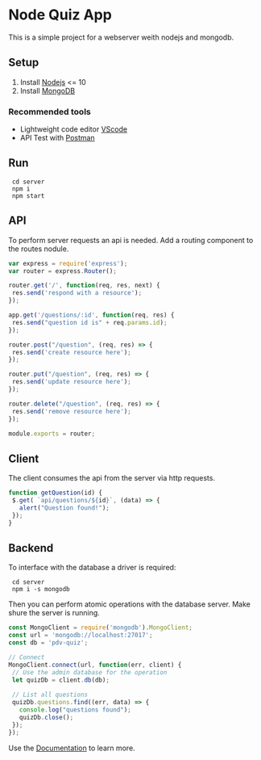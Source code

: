 # Node Quiz App
This is a simple project for a webserver weith nodejs and mongodb.

## Setup
1. Install [Nodejs](https://nodejs.org/en) <= 10 
2. Install [MongoDB](https://www.mongodb.com/download-center/community)

### Recommended tools
* Lightweight code editor [VScode](https://code.visualstudio.com)
* API Test with [Postman](https://www.getpostman.com/downloads)

## Run
```
 cd server
 npm i
 npm start
 ```
 
 ## API
 To perform server requests an api is needed. Add a routing component to the routes nodule.
 
 ```javascript
var express = require('express');
var router = express.Router();

router.get('/', function(req, res, next) {
  res.send('respond with a resource');
});

app.get('/questions/:id', function(req, res) {
  res.send("question id is" + req.params.id);
});

router.post("/question", (req, res) => {
  res.send('create resource here');
});

router.put("/question", (req, res) => {
  res.send('update resource here');
});

router.delete("/question", (req, res) => {
  res.send('remove resource here');
});

module.exports = router;
```



## Client
The client consumes the api from the server via http requests.

 ```javascript
function getQuestion(id) {
  $.get( `api/questions/${id}`, (data) => {
    alert("Question found!");
  });
}

```


## Backend
To interface with the database a driver is required:
```
 cd server
 npm i -s mongodb
 ```
 
 Then you can perform atomic operations with the database server. Make shure the server is running.
 
 ```javascript
 const MongoClient = require('mongodb').MongoClient;
const url = 'mongodb://localhost:27017';
const db = 'pdv-quiz';

// Connect
MongoClient.connect(url, function(err, client) {
  // Use the admin database for the operation
  let quizDb = client.db(db);
  
  // List all questions
  quizDb.questions.find((err, data) => {
    console.log("questions found");
    quizDb.close();
  });
});
```
Use the [Documentation](https://mongodb.github.io/node-mongodb-native/3.2/api) to learn more.
